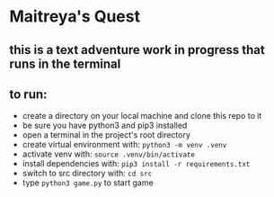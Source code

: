 # Maitreya's Quest
## this is a text adventure work in progress that runs in the terminal  

## to run:  
- create a directory on your local machine and clone this repo to it  
- be sure you have python3 and pip3 installed  
- open a terminal in the project's root directory  
- create virtual environment with: ```python3 -m venv .venv```  
- activate venv with: ```source .venv/bin/activate```  
- install dependencies with: ```pip3 install -r requirements.txt```  
- switch to src directory with: ```cd src```  
- type ```python3 game.py``` to start game
